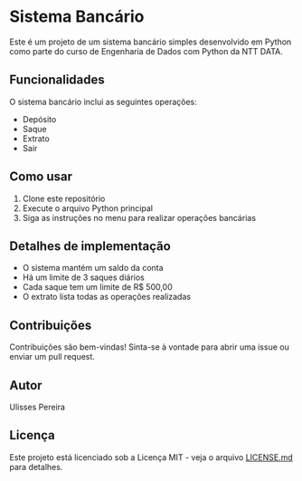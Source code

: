 # Sistema Bancário

Este é um projeto de um sistema bancário simples desenvolvido em Python como parte do curso de Engenharia de Dados com Python da NTT DATA.

## Funcionalidades

O sistema bancário inclui as seguintes operações:

- Depósito
- Saque
- Extrato
- Sair

## Como usar

1. Clone este repositório
2. Execute o arquivo Python principal
3. Siga as instruções no menu para realizar operações bancárias

## Detalhes de implementação

- O sistema mantém um saldo da conta
- Há um limite de 3 saques diários
- Cada saque tem um limite de R$ 500,00
- O extrato lista todas as operações realizadas

## Contribuições

Contribuições são bem-vindas! Sinta-se à vontade para abrir uma issue ou enviar um pull request.

## Autor

Ulisses Pereira

## Licença

Este projeto está licenciado sob a Licença MIT - veja o arquivo [LICENSE.md](LICENSE.md) para detalhes.
